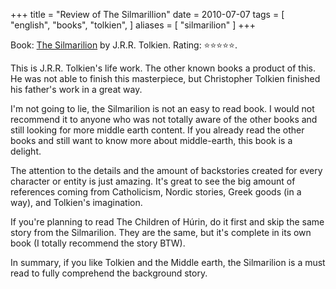 +++
title = "Review of The Silmarillion"
date = 2010-07-07
tags = [
    "english",
    "books",
    "tolkien",
]
aliases = [
    "silmarilion"
]
+++

Book: [The Silmarilion](https://www.goodreads.com/review/show/1434543586) by J.R.R.
Tolkien. Rating: ⭐️⭐️⭐️⭐️⭐️.

This is J.R.R. Tolkien's life work. The other known books a product of this. He
was not able to finish this masterpiece, but Christopher Tolkien finished his
father's work in a great way.

I'm not going to lie, the Silmarilion is not an easy to read book. I would not
recommend it to anyone who was not totally aware of the other books and still
looking for more middle earth content. If you already read the other books and
still want to know more about middle-earth, this book is a delight.

The attention to the details and the amount of backstories created for every
character or entity is just amazing. It's great to see the big amount of
references coming from Catholicism, Nordic stories, Greek goods (in a way), and
Tolkien's imagination.

If you're planning to read The Children of Húrin, do it first and skip the same
story from the Silmarilion. They are the same, but it's complete in its own book
(I totally recommend the story BTW).

In summary, if you like Tolkien and the Middle earth, the Silmarilion is a must
read to fully comprehend the background story.
